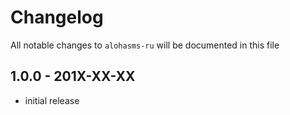 # Changelog

All notable changes to `alohasms-ru` will be documented in this file

## 1.0.0 - 201X-XX-XX

- initial release
